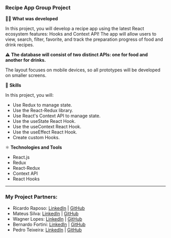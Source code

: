 ### Recipe App Group Project 

👨‍💻 **What was developed**

In this project, you will develop a recipe app using the latest React ecosystem features: Hooks and Context API! The app will allow users to view, search, filter, favorite, and track the preparation progress of food and drink recipes.

⚠️ **The database will consist of two distinct APIs: one for food and another for drinks.**

The layout focuses on mobile devices, so all prototypes will be developed on smaller screens.

📝 **Skills**

In this project, you will:

- Use Redux to manage state.
- Use the React-Redux library.
- Use React's Context API to manage state.
- Use the useState React Hook.
- Use the useContext React Hook.
- Use the useEffect React Hook.
- Create custom Hooks.

⚛️ **Technologies and Tools**

- React.js
- Redux
- React-Redux
- Context API
- React Hooks

<hr>

  ### My Project Partners:

- Ricardo Raposo: [LinkedIn](https://www.linkedin.com/in/ricardoraposoo/) | [GitHub](https://github.com/ricardoraposo)
- Mateus Silva: [LinkedIn](https://www.linkedin.com/in/mateus-da-silva-santos/) | [GitHub](https://github.com/mateusddev)
- Wagner Lopes: [LinkedIn](https://www.linkedin.com/in/wagnerlopesbr/) | [GitHub](https://github.com/wagnerlopesbr)
- Bernardo Fortini: [LinkedIn](https://www.linkedin.com/in/bernardo-fortini-80472226a/) | [GitHub](https://github.com/bernardofortini)
- Pedro Teixeira: [LinkedIn](https://www.linkedin.com/in/pedro-teixeira-08709481/) | [GitHub](https://github.com/PedroHdSTeixeira)
